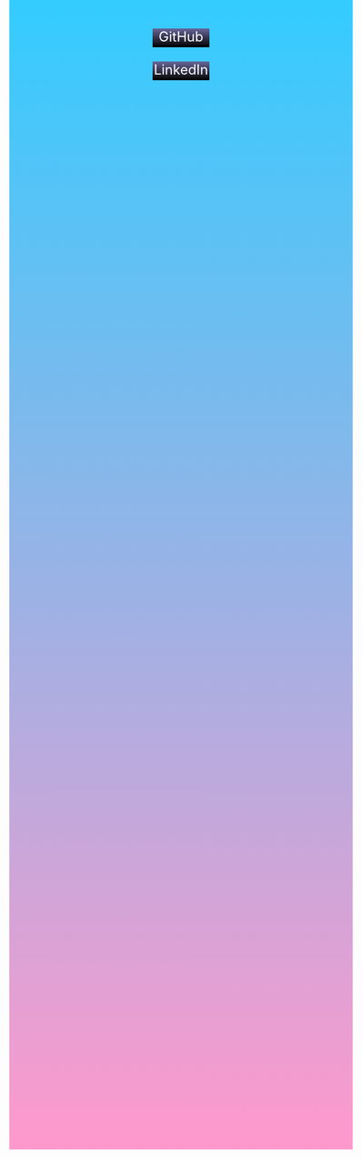 
<html>
<head>
<style> 
body {
  height: 1920px;
  background: linear-gradient(to bottom, #33ccff 0%, #ff99cc 100%);
}

<title>João Henrique Lopes</title>
</head>

</style>

<style>

  <h1 align = "center" >João Henrique Lopes</h1>
  <h3 align = "center" >Ciência da Computação</h3>

</style>

  <div align = "center">

  <a href="https://github.com/jhlopes"> 
  <font size="+2" color= "white">  GitHub  

  <br>
  <br>
  <div>
    <a href="https://www.linkedin.com/in/joão-henrique-lopes/"> 
    <font size="+2" color= "white" > LinkedIn 
  
  <style>
  
    div {
      margin: auto;
      width: 100px;
      height: 33px;
      background: linear-gradient(to top, #000000 0%, #666699 99%);
    }

  </style>
  


